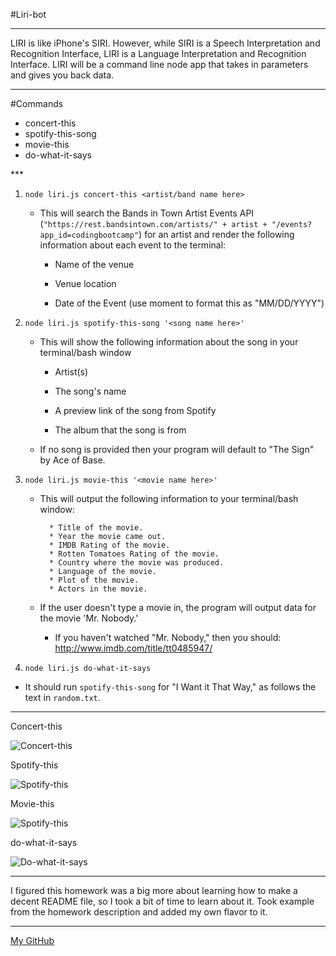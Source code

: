 #Liri-bot
***
LIRI is like iPhone's SIRI. However, while SIRI is a Speech Interpretation and Recognition Interface, LIRI is a Language Interpretation and Recognition Interface. LIRI will be a command line node app that takes in parameters and gives you back data.
***
#Commands
<ul>
<li>concert-this</li>
<li>spotify-this-song</li>
<li>movie-this</li>
<li>do-what-it-says</li>
</ul>
***

1. `node liri.js concert-this <artist/band name here>`

   * This will search the Bands in Town Artist Events API (`"https://rest.bandsintown.com/artists/" + artist + "/events?app_id=codingbootcamp"`) for an artist and render the following information about each event to the terminal:

     * Name of the venue

     * Venue location

     * Date of the Event (use moment to format this as "MM/DD/YYYY")

2. `node liri.js spotify-this-song '<song name here>'`

   * This will show the following information about the song in your terminal/bash window

     * Artist(s)

     * The song's name

     * A preview link of the song from Spotify

     * The album that the song is from

   * If no song is provided then your program will default to "The Sign" by Ace of Base.

3. `node liri.js movie-this '<movie name here>'`

   * This will output the following information to your terminal/bash window:

     ```
       * Title of the movie.
       * Year the movie came out.
       * IMDB Rating of the movie.
       * Rotten Tomatoes Rating of the movie.
       * Country where the movie was produced.
       * Language of the movie.
       * Plot of the movie.
       * Actors in the movie.
     ```

   * If the user doesn't type a movie in, the program will output data for the movie 'Mr. Nobody.'

     * If you haven't watched "Mr. Nobody," then you should: <http://www.imdb.com/title/tt0485947/>


4. `node liri.js do-what-it-says`

  * It should run `spotify-this-song` for "I Want it That Way," as follows the text in `random.txt`.

***

Concert-this

![Concert-this](https://media.giphy.com/media/SWcNV5jvgImwlR4Bqb/giphy.gif)

Spotify-this

![Spotify-this](https://media.giphy.com/media/SVMro5EOFFvF6FXVeu/giphy.gif)

Movie-this

![Spotify-this](https://media.giphy.com/media/UX59PnzGK0ZTDz3os4/giphy.gif)

do-what-it-says

![Do-what-it-says](https://media.giphy.com/media/hpWvo5VlQP5xX9HTLc/giphy.gif)
***
I figured this homework was a big more about learning how to make a decent README file, so I took a bit of time to learn about it. Took example from the homework description and added my own flavor to it.
***
[My GitHub](https://github.com/Jsceroler?tab=repositories)
